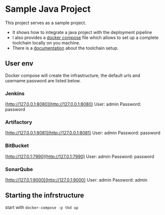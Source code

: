 # Sample Java Project

This project serves as a sample project.

* It shows how to integrate a java project with the deployment pipeline
* I also provides a [docker compose](docker/docker-compose.yml) file which allows to set up a complete toolchain locally on you machine.
* There is a [documentation](doc/adoc.adoc) about the toolchain setup. 

## User env

Docker compose will create the infrastructure, the default urls and username password are listed below.
### Jenkins  
[http://127.0.0.1:8080](http://127.0.0.1:8080)
User: admin
Password: password

### Artifactory
[http://127.0.0.1:8081](http://127.0.0.1:8081)
User: admin
Password: password

### BitBucket
[http://127.0.1:7990](http://127.0.1:7990)
User: admin
Password: password

### SonarQube
[http://127.0.1:9000](http://127.0.1:9000)
User: admin
Password: admin

## Starting the infrstructure

start with `docker-compose -p tkd up`
